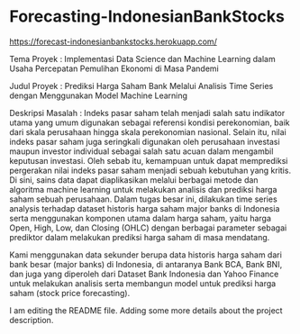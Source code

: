 # Forecasting-IndonesianBankStocks

https://forecast-indonesianbankstocks.herokuapp.com/

Tema Proyek : Implementasi Data Science dan Machine Learning dalam Usaha Percepatan Pemulihan Ekonomi di Masa Pandemi

Judul Proyek : Prediksi Harga Saham Bank Melalui Analisis Time Series dengan Menggunakan Model Machine Learning

Deskripsi Masalah : Indeks pasar saham telah menjadi salah satu indikator utama yang umum digunakan sebagai referensi kondisi perekonomian, baik dari skala perusahaan hingga skala perekonomian nasional. Selain itu, nilai indeks pasar saham juga seringkali digunakan oleh perusahaan investasi maupun investor individual sebagai salah satu acuan dalam mengambil keputusan investasi. Oleh sebab itu, kemampuan untuk dapat memprediksi pergerakan nilai indeks pasar saham menjadi sebuah kebutuhan yang kritis. Di sini, sains data dapat diaplikasikan melalui berbagai metode dan algoritma machine learning untuk melakukan analisis dan prediksi harga saham sebuah perusahaan. Dalam tugas besar ini, dilakukan time series analysis terhadap dataset historis harga saham major banks di Indonesia serta menggunakan komponen utama dalam harga saham, yaitu harga Open, High, Low, dan Closing (OHLC) dengan berbagai parameter sebagai prediktor dalam melakukan prediksi harga saham di masa mendatang.

Kami menggunakan data sekunder berupa data historis harga saham dari bank besar (major banks) di Indonesia, di antaranya Bank BCA, Bank BNI, dan juga yang diperoleh dari Dataset Bank Indonesia dan Yahoo Finance untuk melakukan analisis serta membangun model untuk prediksi harga saham (stock price forecasting).

I am editing the README file. Adding some more details about the project description.
